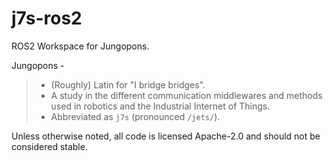 # j7s-ros2

ROS2 Workspace for Jungopons.

Jungopons -
> - (Roughly) Latin for "I bridge bridges".
> - A study in the different communication middlewares and methods used in
>   robotics and the Industrial Internet of Things.
> - Abbreviated as `j7s` (pronounced `/jets/`).

Unless otherwise noted, all code is licensed Apache-2.0 and should not be
considered stable.
